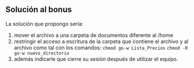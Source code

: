 ## Solución al bonus

La solución que propongo sería:

1. mover el archivo a una carpeta de 
documentos diferente al /home
2. restringir el acceso a escritura de la carpeta que contiene el archivo y al archivo como tal con los comandos: `chmod go-w Lista_Precios`
          `chmod -R go-w nuevo_directorio`
3. además indicarle que cierre su sesión después de utilizar el equipo.